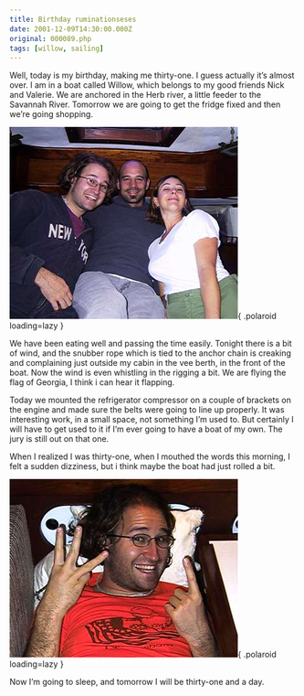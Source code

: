 ```yaml
---
title: Birthday ruminationseses
date: 2001-12-09T14:30:00.000Z
original: 000089.php
tags: [willow, sailing]
---
```


Well, today is my birthday, making me thirty-one. I guess actually it’s almost over. I am in a boat called Willow, which belongs to my good friends Nick and Valerie. We are anchored in the Herb river, a little feeder to the Savannah River. Tomorrow we are going to get the fridge fixed and then we’re going shopping.

![Us on Willow](./us-on-willow.jpg){ .polaroid loading=lazy }

We have been eating well and passing the time easily. Tonight there is a bit of wind, and the snubber rope which is tied to the anchor chain is creaking and complaining just outside my cabin in the vee berth, in the front of the boat. Now the wind is even whistling in the rigging a bit. We are flying the flag of Georgia, I think i can hear it flapping.

Today we mounted the refrigerator compressor on a couple of brackets on the engine and made sure the belts were going to line up properly. It was interesting work, in a small space, not something I’m used to. But certainly I will have to get used to it if I’m ever going to have a boat of my own. The jury is still out on that one.

When I realized I was thirty-one, when I mouthed the words this morning, I felt a sudden dizziness, but i think maybe the boat had just rolled a bit.

![img](./pascal-is-31.jpg){ .polaroid loading=lazy }

Now I’m going to sleep, and tomorrow I will be thirty-one and a day.
